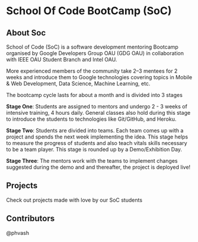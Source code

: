 # School Of Code BootCamp (SoC)
## About Soc
School of Code (SoC) is a software development mentoring Bootcamp organised by Google Developers Group OAU (GDG OAU) in collaboration with IEEE OAU Student Branch and Intel OAU.

More experienced members of the community take 2–3 mentees for 2 weeks and introduce them to Google technologies covering topics in Mobile & Web Development, Data Science, Machine Learning, etc.

The bootcamp cycle lasts for about a month and is divided into 3 stages

**Stage One**: Students are assigned to mentors and undergo 2 - 3 weeks of intensive training, 4 hours daily. General classes also hold during this stage to introduce the students to technologies like Git/GitHub, and Heroku.

**Stage Two**: Students are divided into teams. Each team comes up with a project and spends the next week implementing the idea. This stage helps to measure the progress of students and also teach vitals skills necessary to be a team player. This stage is rounded up by a Demo/Exhibition Day.

**Stage Three**: The mentors work with the teams to implement changes suggested during the demo and and thereafter, the project is deployed live!

## Projects
Check out projects made with love by our SoC students

## Contributors
@phvash
